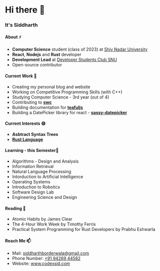 # Hi there 👋

### It's Siddharth

#### About ⚡
- **Computer Science** student (class of 2023) at [Shiv Nadar University](https://snu.edu.in)
- **React**, **Nodejs** and **Rust** developer
- **Development Lead** at [Developer Students Club SNU](https://gdsc.community.dev/shiv-nadar-university-greater-noida)
- Open-source contributor

#### Current Work 🔭
- Creating my personal blog and website
- Working on Competitive Programming Skills (with C++)
- Studying Computer Science - 3rd year (out of 4)
- Contributing to **[swc](https://swc.rs)**
- Building documentation for **[teafuljs](https://teaful-docs.vercel.app)**
- Building a DatePicker library for react - **[sassy-datepicker](https://github.com/sassy-labs/datepicker)**

#### Current Interests 😄
- **Asbtract Syntax Trees**
- **[Rust Language](https://rust-lang.org)**

#### Learning - this Semester📓
- Algorithms - Design and Analysis
- Information Retrieval
- Natural Language Processing
- Intorduction to Artificial Intelligence
- Operating Systems
- Introduction to Robotics
- Software Design Lab
- Engineering Science and Design

#### Reading 📖
- Atomic Habits by James Clear
- The 4-Hour Work Week by Timothy Ferris
- Practical System Programming for Rust Developers by Prabhu Eshwarla

#### Reach Me 📫
- Mail: [siddharthborderwala@gmail.com](mailto:siddharthborderwala@gmail.com)
- Phone Number: [+91 94269 44582](tel:+919426944582)
- Website: www.codexsid.com
